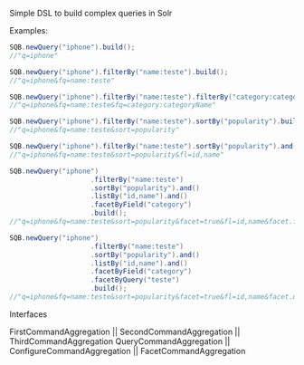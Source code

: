 Simple DSL to build complex queries in Solr

Examples:

```java
SQB.newQuery("iphone").build(); 
//"q=iphone" 

SQB.newQuery("iphone").filterBy("name:teste").build(); 
//"q=iphone&fq=name:teste"

SQB.newQuery("iphone").filterBy("name:teste").filterBy("category:categoryName").build(); 
//"q=iphone&fq=name:teste&fq=category:categoryName"

SQB.newQuery("iphone").filterBy("name:teste").sortBy("popularity").build(); 
//"q=iphone&fq=name:teste&sort=popularity"

SQB.newQuery("iphone").filterBy("name:teste").sortBy("popularity").and().listBy("id,name").build(); 
//"q=iphone&fq=name:teste&sort=popularity&fl=id,name"

SQB.newQuery("iphone")
					.filterBy("name:teste")
					.sortBy("popularity").and()
					.listBy("id,name").and()
					.facetByField("category")
					.build(); 
//"q=iphone&fq=name:teste&sort=popularity&facet=true&fl=id,name&facet.field=category"

SQB.newQuery("iphone")
					.filterBy("name:teste")
					.sortBy("popularity").and()
					.listBy("id,name").and()
					.facetByField("category")
					.facetByQuery("teste")
					.build();
//"q=iphone&fq=name:teste&sort=popularity&facet=true&fl=id,name&facet.query=teste&facet.field=category"

```


Interfaces

FirstCommandAggregation || SecondCommandAggregation    || ThirdCommandAggregation
QueryCommandAggregation || ConfigureCommandAggregation || FacetCommandAggregation
